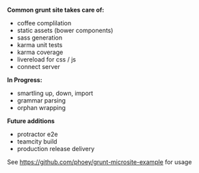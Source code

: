 **Common grunt site takes care of:**

- coffee complilation 
- static assets (bower components) 
- sass generation 
- karma unit tests
- karma coverage
- livereload for css / js
- connect server

**In Progress:**

- smartling up, down, import
- grammar parsing
- orphan wrapping
 

**Future additions**

- protractor e2e
- teamcity build
- production release delivery 


See https://github.com/phoey/grunt-microsite-example for usage
